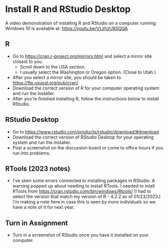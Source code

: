 # Install R and RStudio Desktop

A video demonstration of installing R and RStudio on a computer running Windows 10 is available at: https://youtu.be/VLzhzU8SQQA

## R

* Go to https://cran.r-project.org/mirrors.html and select a mirror site closest to you. 
  * Scroll down to the USA section.
  * I usually select the Washington or Oregon option. (Close to Utah.)
* After you select a mirror site, you should be taken to https://ftp.osuosl.org/pub/cran/
* Download the correct version of R for your computer operating system and run the installer.
* After you're finished installing R, follow the instructions below to install RStudio.

## RStudio Desktop

* Go to https://www.rstudio.com/products/rstudio/download/#download
* Download the correct version of RStudio Desktop for your operating system and run the installer.
* Post a screenshot on the discussion board or come to office hours if you run into problems.

## RTools (2023 notes)

* I've seen some errors connected to installing packages in RStudio. A warning popped up about needing to install RTools. I needed to intall RTools from https://cran.rstudio.com/bin/windows/Rtools/ (I had to select the version that match my version of R - 4.2.2 as of 01/23/2023.) I'm making a note here in case this is seen by more individuals so we have a note of it for next year.

## Turn in Assignment

* Turn in a screenshot of RStudio once you have it installed on your computer.
